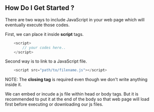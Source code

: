 ## How Do I Get Started ?
There are two ways to include JavaScript in your web page which will eventually execute those codes.

First, we can place it inside **script** tags.

```js
	<script>
		// your codes here..
	</script>
```

Second way is to link to a JavaScript file.

```js
	<script src="path/to/filename.js"></script>
```

NOTE: The **closing tag** is required even though we don't write anything inside it.

We can embed or incude a js file within head or body tags. But it is recommended to put it at the end of the body so that web page will load first before executing or downloading our js files.
